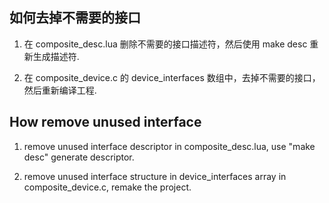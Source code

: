 ## 如何去掉不需要的接口

1. 在 composite_desc.lua 删除不需要的接口描述符，然后使用 make desc 重新生成描述符.

2. 在 composite_device.c 的 device_interfaces 数组中，去掉不需要的接口，然后重新编译工程.


## How remove unused interface

1. remove unused interface descriptor in composite_desc.lua, use "make desc" generate descriptor.

2. remove unused interface structure in device_interfaces array in composite_device.c, remake the project.

